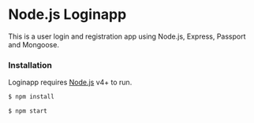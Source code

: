 # Node.js Loginapp

This is a user login and registration app using Node.js, Express, Passport and Mongoose.


### Installation

Loginapp requires [Node.js](https://nodejs.org/) v4+ to run.

```sh
$ npm install
```

```sh
$ npm start
```
